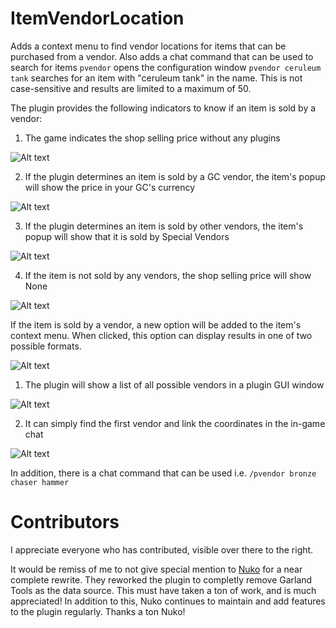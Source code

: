 # ItemVendorLocation
Adds a context menu to find vendor locations for items that can be purchased from a vendor.
Also adds a chat command that can be used to search for items
`pvendor` opens the configuration window
`pvendor ceruleum tank` searches for an item with "ceruleum tank" in the name. This is not case-sensitive and results are limited
to a maximum of 50.

The plugin provides the following indicators to know if an item is sold by a vendor:
1. The game indicates the shop selling price without any plugins

![Alt text](/Images/GilVendor.png?raw=true "Item Sold for Gil")

2. If the plugin determines an item is sold by a GC vendor, the item's popup will show the price in your GC's currency

![Alt text](/Images/GCVendor.png?raw=true "Item Sold for GC Seals")

3. If the plugin determines an item is sold by other vendors, the item's popup will show that it is sold by Special Vendors

![Alt text](/Images//SpecialVendor.png?raw=true "Item Sold for other currency")

4. If the item is not sold by any vendors, the shop selling price will show None

![Alt text](/Images/NoVendors.png?raw=true "Item not sold for any currency")

If the item is sold by a vendor, a new option will be added to the item's context menu. When clicked, this option can display
results in one of two possible formats.

![Alt text](/Images/ContextMenu.png?raw=true "Item Context Menu")

1. The plugin will show a list of all possible vendors in a plugin GUI window

![Alt text](/Images/VendorLocations.png?raw=true "Vendor Locations")

2. It can simply find the first vendor and link the coordinates in the in-game chat

![Alt text](/Images/ChatVendorLocation.png?raw=true "Vendor Location")

In addition, there is a chat command that can be used i.e. `/pvendor bronze chaser hammer`

# Contributors
I appreciate everyone who has contributed, visible over there to the right.

It would be remiss of me to not give special mention to [Nuko](https://github.com/NukoOoOoOoO) for a near complete rewrite.
They reworked the plugin to completly remove Garland Tools as the data source. This must have taken a ton of work, and is
much appreciated! In addition to this, Nuko continues to maintain and add features to the plugin regularly. Thanks a ton Nuko!